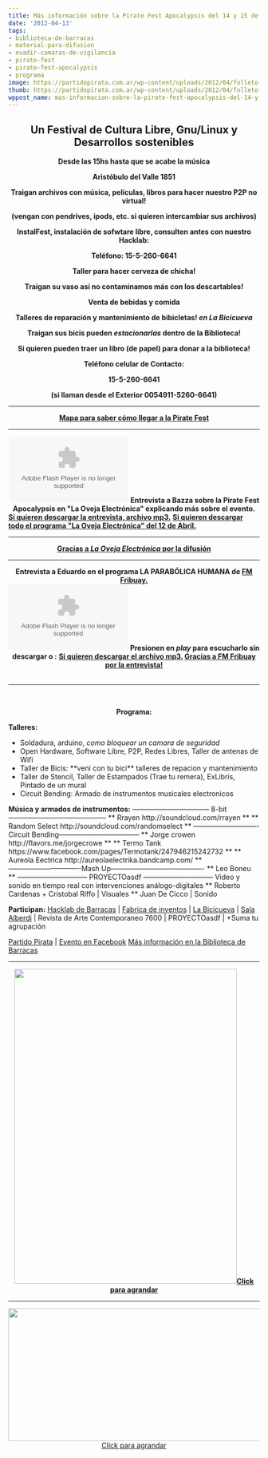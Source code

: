 ```yaml
---
title: Más información sobre la Pirate Fest Apocalypsis del 14 y 15 de Abril
date: '2012-04-13'
tags:
- biblioteca-de-barracas
- material-para-difusion
- evadir-camaras-de-vigilancia
- pirate-fest
- pirate-fest-apocalypsis
- programa
image: https://partidopirata.com.ar/wp-content/uploads/2012/04/folleto-final.png
thumb: https://partidopirata.com.ar/wp-content/uploads/2012/04/folleto-final-150x150.png
wppost_name: mas-informacion-sobre-la-pirate-fest-apocalypsis-del-14-y-15-de-abril
---
```


<h2 style="text-align: center;">Un Festival de Cultura Libre, Gnu/Linux y Desarrollos sostenibles</h2>
<p style="text-align: center;"><strong>Desde las 15hs hasta que se acabe la música</strong></p>
<p style="text-align: center;"><strong>Aristóbulo del Valle 1851</strong></p>
<p style="text-align: center;"><strong>Traigan archivos con música, películas, libros para hacer nuestro P2P no virtual!</strong></p>
<p style="text-align: center;"><strong>(vengan con pendrives, ipods, etc. si quieren intercambiar sus archivos)</strong></p>
<p style="text-align: center;"><strong>InstalFest, instalación de sofwtare libre, consulten antes con nuestro Hacklab: </strong></p>
<p style="text-align: center;"><strong>Teléfono: 15-5-260-6641</strong></p>
<p style="text-align: center;"><strong>Taller para hacer cerveza de chicha!</strong></p>
<p style="text-align: center;"><strong>Traigan su vaso así no contaminamos más con los descartables!</strong></p>
<p style="text-align: center;"><strong>Venta de bebidas y comida</strong></p>
<p style="text-align: center;"><strong>Talleres de reparación y mantenimiento de bibicletas!<em> en La Bicicueva</em></strong></p>
<p style="text-align: center;"><strong>Traigan sus bicis pueden <em>estacionarlas</em> dentro de la Biblioteca!</strong></p>
<p style="text-align: center;"><strong>Si quieren pueden traer un libro (de papel) para donar a la biblioteca!</strong></p>
<p style="text-align: center;"><strong>Teléfono celular de Contacto:</strong></p>
<p style="text-align: center;"><strong>15-5-260-6641</strong></p>
<p style="text-align: center;"><strong>(si llaman desde el Exterior 0054911-5260-6641)</strong></p>


<hr />
<p style="text-align: center;"><strong><a href="https://partidopirata.com.ar/3958/como-llegar-al-pirate-fest-2012-apocalypsis">Mapa para saber cómo llegar a la Pirate Fest</a></strong></p>


<hr />

<center>
<object id="player1164161" width="240" height="133" classid="clsid:d27cdb6e-ae6d-11cf-96b8-444553540000" codebase="http://download.macromedia.com/pub/shockwave/cabs/flash/swflash.cab#version=6,0,40,0"><param name="AllowScriptAccess" value="always" /><param name="allowFullScreen" value="true" /><param name="wmode" value="transparent" /><param name="src" value="http://www.ivoox.com/playerivoox_ee_1164161_1.html" /><param name="allowfullscreen" value="true" /><param name="allowscriptaccess" value="always" /><embed id="player1164161" width="240" height="133" type="application/x-shockwave-flash" src="http://www.ivoox.com/playerivoox_ee_1164161_1.html" AllowScriptAccess="always" allowFullScreen="true" wmode="transparent" allowfullscreen="true" allowscriptaccess="always" /></object>
<strong><strong>Entrevista a Bazza sobre la Pirate Fest Apocalypsis en "La Oveja Electrónica" explicando más sobre el evento.
</strong></strong></center><strong> <a href="http://www.ivoox.com/reportaje-a-bazza-la-oveja-electronica-por_md_1164161_1.mp3" target="_blank">Si quieren descargar la entrevista, archivo mp3.</a></strong>
<strong> <a href="http://www.ovejafm.com/programa-148-2012" target="_blank">Si quieren descargar todo el programa "La Oveja Electrónica" del 12 de Abril.</a></strong>

<hr />
<p style="text-align: center;"><strong><a href="http://www.ovejafm.com/" target="_blank">Gracias a <em>La Oveja Electrónica</em> por la difusión</a></strong></p>


<hr />

<center><strong>Entrevista a Eduardo en el programa LA PARABÓLICA HUMANA de <a href="http://freewayrock.com.ar/" target="_blank">FM Fribuay.</a></strong></center><center>
<object id="player1165835" width="240" height="133" classid="clsid:d27cdb6e-ae6d-11cf-96b8-444553540000" codebase="http://download.macromedia.com/pub/shockwave/cabs/flash/swflash.cab#version=6,0,40,0"><param name="AllowScriptAccess" value="always" /><param name="allowFullScreen" value="true" /><param name="wmode" value="transparent" /><param name="src" value="http://www.ivoox.com/playerivoox_ee_1165835_1.html" /><param name="allowfullscreen" value="true" /><param name="allowscriptaccess" value="always" /><embed id="player1165835" width="240" height="133" type="application/x-shockwave-flash" src="http://www.ivoox.com/playerivoox_ee_1165835_1.html" AllowScriptAccess="always" allowFullScreen="true" wmode="transparent" allowfullscreen="true" allowscriptaccess="always" /></object>
<strong>Presionen en <em>play</em> para escucharlo sin descargar o :</strong>
<strong> <a href="http://www.ivoox.com/entrevista-a-eduardo-la-parabolica-humana_md_1165835_1.mp3" target="_blank">Si quieren descargar el archivo mp3.</a>
<a href="http://freewayrock.com.ar/fwr/" target="_blank">Gracias a FM Fribuay por la entrevista!</a>
</strong></center>&nbsp;

<hr />

&nbsp;
<p style="text-align: center;"><strong>Programa:</strong></p>
<strong>Talleres:</strong>
<ul>
	<li>Soldadura, arduino, <em>como bloquear un camara de seguridad</em></li>
	<li>Open Hardware, Software Libre, P2P, Redes Libres, Taller de antenas de Wifi</li>
	<li>Taller de Bicis: **veni con tu bici** talleres de repacion y mantenimiento</li>
	<li>Taller de Stencil, Taller de Estampados (Trae tu remera), ExLibris, Pintado de un mural</li>
	<li>Circuit Bending: Armado de instrumentos musicales electronicos</li>
</ul>
<strong>Música y armados de instrumentos:</strong>
——————————— 8-bit——————————————
** Rrayen http://soundcloud.com/rrayen **
** Random Select http://soundcloud.com/randomselect **
—————————-Circuit Bending———————————–
** Jorge crowen http://flavors.me/jorgecrowe **
** Termo Tank https://www.facebook.com/pages/Termotank/247946215242732 **
** Aureola Eectrica http://aureolaelectrika.bandcamp.com/ **
——————————-Mash Up—————————————-
** Leo Boneu **
—————————— PROYECTOasdf ——————————
Video y sonido en tiempo real con intervenciones análogo-digitales
** Roberto Cardenas + Cristobal Riffo | Visuales
** Juan De Cicco | Sonido

<strong>Participan:</strong>
<a href="http://lab.hackcoop.com.ar/">Hacklab de Barracas</a> | <a href="http://www.hackerspace.com.ar/">Fabrica de inventos</a> | <a href="http://bicicueva.com.ar/">La Bicicueva</a> | <a href="http://www.teatrosalaalberdi.com.ar/index.php">Sala Alberdi</a> | Revista de Arte Contemporaneo 7600 | PROYECTOasdf | +Suma tu agrupación

<a href="../">Partido Pirata</a> | <a href="https://www.facebook.com/events/272155926205148/?context">Evento en Facebook</a>
<a href="http://www.bibliobarracas.com.ar/eventos-2012/piratefest-apocalypsis-14-y-15-de-abril/" target="_blank">Más información en la Biblioteca de Barracas</a>

<hr />
<p style="text-align: center;"><img class="aligncenter" title="Pirate Fest" src="https://partidopirata.com.ar/wp-content/uploads/2012/03/PirateFestIII-page-001.jpg" alt="" width="446" height="631" /><strong><a href="https://partidopirata.com.ar/wp-content/uploads/2012/03/PirateFestIII-page-001.jpg">Click para agrandar</a></strong></p>


<hr />
<p style="text-align: center;"><a href="https://partidopirata.com.ar/wp-content/uploads/2012/04/folleto-final.png"><img class="aligncenter  wp-image-3852" title="folleto-final" src="https://partidopirata.com.ar/wp-content/uploads/2012/04/folleto-final.png" alt="" width="512" height="266" />Click para agrandar</a></p>

